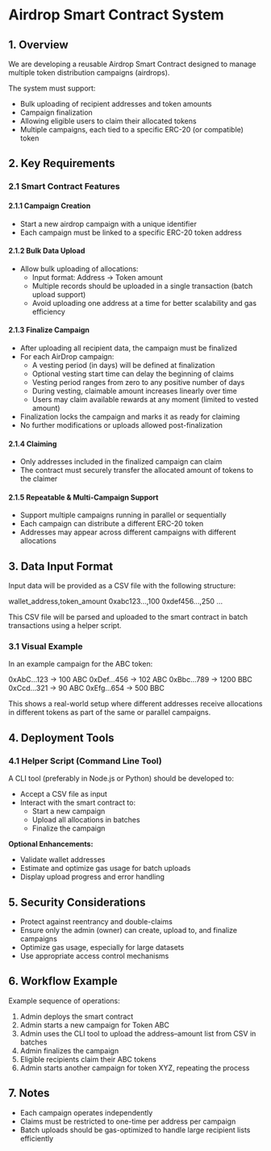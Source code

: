 # Airdrop Smart Contract System

## 1. Overview
We are developing a reusable Airdrop Smart Contract designed to manage multiple token distribution campaigns (airdrops).

The system must support:
- Bulk uploading of recipient addresses and token amounts
- Campaign finalization
- Allowing eligible users to claim their allocated tokens
- Multiple campaigns, each tied to a specific ERC-20 (or compatible) token

## 2. Key Requirements

### 2.1 Smart Contract Features

#### 2.1.1 Campaign Creation
- Start a new airdrop campaign with a unique identifier
- Each campaign must be linked to a specific ERC-20 token address

#### 2.1.2 Bulk Data Upload
- Allow bulk uploading of allocations:
  - Input format: Address → Token amount
  - Multiple records should be uploaded in a single transaction (batch upload support)
  - Avoid uploading one address at a time for better scalability and gas efficiency

#### 2.1.3 Finalize Campaign
- After uploading all recipient data, the campaign must be finalized
- For each AirDrop campaign:
  - A vesting period (in days) will be defined at finalization
  - Optional vesting start time can delay the beginning of claims
  - Vesting period ranges from zero to any positive number of days
  - During vesting, claimable amount increases linearly over time
  - Users may claim available rewards at any moment (limited to vested amount)
- Finalization locks the campaign and marks it as ready for claiming
- No further modifications or uploads allowed post-finalization

#### 2.1.4 Claiming
- Only addresses included in the finalized campaign can claim
- The contract must securely transfer the allocated amount of tokens to the claimer

#### 2.1.5 Repeatable & Multi-Campaign Support
- Support multiple campaigns running in parallel or sequentially
- Each campaign can distribute a different ERC-20 token
- Addresses may appear across different campaigns with different allocations

## 3. Data Input Format
Input data will be provided as a CSV file with the following structure:

wallet_address,token_amount
0xabc123...,100
0xdef456...,250
...


This CSV file will be parsed and uploaded to the smart contract in batch transactions using a helper script.

### 3.1 Visual Example
In an example campaign for the ABC token:

0xAbC…123 → 100 ABC
0xDef…456 → 102 ABC
0xBbc…789 → 1200 BBC
0xCcd…321 → 90 ABC
0xEfg…654 → 500 BBC


This shows a real-world setup where different addresses receive allocations in different tokens as part of the same or parallel campaigns.

## 4. Deployment Tools

### 4.1 Helper Script (Command Line Tool)
A CLI tool (preferably in Node.js or Python) should be developed to:
- Accept a CSV file as input
- Interact with the smart contract to:
  - Start a new campaign
  - Upload all allocations in batches
  - Finalize the campaign

**Optional Enhancements:**
- Validate wallet addresses
- Estimate and optimize gas usage for batch uploads
- Display upload progress and error handling

## 5. Security Considerations
- Protect against reentrancy and double-claims
- Ensure only the admin (owner) can create, upload to, and finalize campaigns
- Optimize gas usage, especially for large datasets
- Use appropriate access control mechanisms

## 6. Workflow Example
Example sequence of operations:
1. Admin deploys the smart contract
2. Admin starts a new campaign for Token ABC
3. Admin uses the CLI tool to upload the address–amount list from CSV in batches
4. Admin finalizes the campaign
5. Eligible recipients claim their ABC tokens
6. Admin starts another campaign for token XYZ, repeating the process

## 7. Notes
- Each campaign operates independently
- Claims must be restricted to one-time per address per campaign
- Batch uploads should be gas-optimized to handle large recipient lists efficiently


